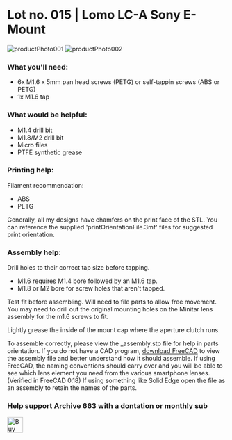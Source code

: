 # Lot no. 015 | Lomo LC-A Sony E-Mount

![productPhoto001](https://github.com/Archive-663/lomoLCA/blob/main/ASSETS/PHOTO/PRODUCT/lomo_LCA%20(8).jpg)
![productPhoto002](https://github.com/Archive-663/lomoLCA/blob/main/ASSETS/PHOTO/PRODUCT/lomo_LCA%20(9).jpg)

### What you'll need:
- 6x M1.6 x 5mm pan head screws (PETG) or self-tappin screws (ABS or PETG)
- 1x M1.6 tap

### What would be helpful:
- M1.4 drill bit
- M1.8/M2 drill bit
- Micro files
- PTFE synthetic grease

### Printing help:
Filament recommendation:
- ABS
- PETG

Generally, all my designs have chamfers on the print face of the STL. You can reference the supplied 'printOrientationFile.3mf' files for suggested print orientation.

### Assembly help:
Drill holes to their correct tap size before tapping.
- M1.6 requires M1.4 bore followed by an M1.6 tap.
- M1.8 or M2 bore for screw holes that aren't tapped.

Test fit before assembling. Will need to file parts to allow free movement. You may need to drill out the original mounting holes on the Minitar lens assembly for the m1.6 screws to fit. 

Lightly grease the inside of the mount cap where the aperture clutch runs.

To assemble correctly, please view the _assembly.stp file for help in parts orientation. If you do not have a CAD program, <a href="https://www.freecad.org/downloads.php" target="_blank">download FreeCAD</a> to view the assembly file and better understand how it should assemble. If using FreeCAD, the naming conventions should carry over and you will be able to see which lens element you need from the various smartphone lenses. (Verified in FreeCAD 0.18) If using something like Solid Edge open the file as an assembly to retain the names of the parts.

### Help support Archive 663 with a dontation or monthly sub

<a href='https://ko-fi.com/P5P3MHMSF' target='_blank'><img height='36' style='border:0px;height:36px;' src='https://storage.ko-fi.com/cdn/kofi2.png?v=3' border='0' alt='Buy Me a Coffee at ko-fi.com' /></a>

